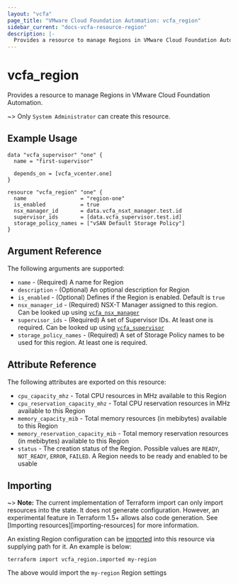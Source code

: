 ```yaml
---
layout: "vcfa"
page_title: "VMware Cloud Foundation Automation: vcfa_region"
sidebar_current: "docs-vcfa-resource-region"
description: |-
  Provides a resource to manage Regions in VMware Cloud Foundation Automation.
---
```


# vcfa\_region

Provides a resource to manage Regions in VMware Cloud Foundation Automation.

~> Only `System Administrator` can create this resource.

## Example Usage

```hcl
data "vcfa_supervisor" "one" {
  name = "first-supervisor"

  depends_on = [vcfa_vcenter.one]
}

resource "vcfa_region" "one" {
  name                 = "region-one"
  is_enabled           = true
  nsx_manager_id       = data.vcfa_nsxt_manager.test.id
  supervisor_ids       = [data.vcfa_supervisor.test.id]
  storage_policy_names = ["vSAN Default Storage Policy"]
}
```

## Argument Reference

The following arguments are supported:

* `name` - (Required) A name for Region
* `description` - (Optional) An optional description for Region
* `is_enabled` - (Optional) Defines if the Region is enabled. Default is `true`
* `nsx_manager_id` - (Required) NSX-T Manager assigned to this region. Can be looked up using
  [`vcfa_nsx_manager`](/providers/vmware/vcfa/latest/docs/data-sources/nsx_manager)
* `supervisor_ids` - (Required) A set of Supervisor IDs. At least one is required. Can be looked up
  using [`vcfa_supervisor`](/providers/vmware/vcfa/latest/docs/data-sources/supervisor)
* `storage_policy_names` - (Required) A set of Storage Policy names to be used for this region. At
  least one is required.

## Attribute Reference

The following attributes are exported on this resource:

* `cpu_capacity_mhz` - Total CPU resources in MHz available to this Region
* `cpu_reservation_capacity_mhz` - Total CPU reservation resources in MHz available to this Region
* `memory_capacity_mib` - Total memory resources (in mebibytes) available to this Region
* `memory_reservation_capacity_mib` - Total memory reservation resources (in mebibytes) available to this Region
* `status` - The creation status of the Region. Possible values are `READY`, `NOT_READY`, `ERROR`,
  `FAILED`. A Region needs to be ready and enabled to be usable

## Importing

~> **Note:** The current implementation of Terraform import can only import resources into the
state. It does not generate configuration. However, an experimental feature in Terraform 1.5+ allows
also code generation. See [Importing resources][importing-resources] for more information.

An existing Region configuration can be [imported][docs-import] into this resource via supplying
path for it. An example is below:

[docs-import]: https://www.terraform.io/docs/import/

```
terraform import vcfa_region.imported my-region
```

The above would import the `my-region` Region settings